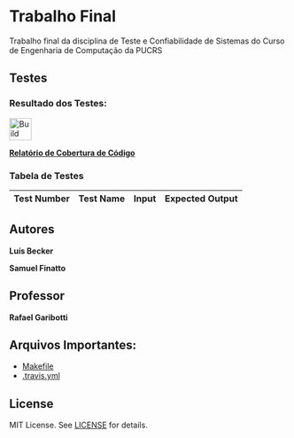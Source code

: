Trabalho Final
=
Trabalho final da disciplina de Teste e Confiabilidade de Sistemas do Curso de Engenharia de Computação da PUCRS

Testes
-

### Resultado dos Testes:

[<img alt="Build Status" src="https://travis-ci.org/LufeSantos/TCS.svg?branch=trabalho-final" height="40">][travis-url]

**[Relatório de Cobertura de Código](http://htmlpreview.github.io/?https://github.com/LufeSantos/TCS/blob/gh-pages/gcoverage.html)**

### Tabela de Testes
|Test Number| Test Name | Input | Expected Output |
|-|-|-|-|

Autores
------
**Luís Becker**

**Samuel Finatto**

Professor
-------
**Rafael Garibotti**

Arquivos Importantes:
----

* [Makefile](Makefile)
* [.travis.yml](.travis.yml)

License
-------
MIT License. See [LICENSE](LICENSE) for details.

[main-url]: https://github.com/LufeSantos/TCS
[readme-url]: https://github.com/LufeSantos/TCS/blob/warmup/README.md
[license-url]: https://github.com/LufeSantos/TCS/blob/warmup/LICENSE
[license-img]: https://img.shields.io/github/license/rsp/travis-hello-modern-cpp.svg
[travis-url]: https://travis-ci.org/github/LufeSantos/TCS
[travis-img]: https://travis-ci.org/LufeSantos/TCS.svg?branch=warmup
[github-follow-url]: https://github.com/LufeSantos/TCS
